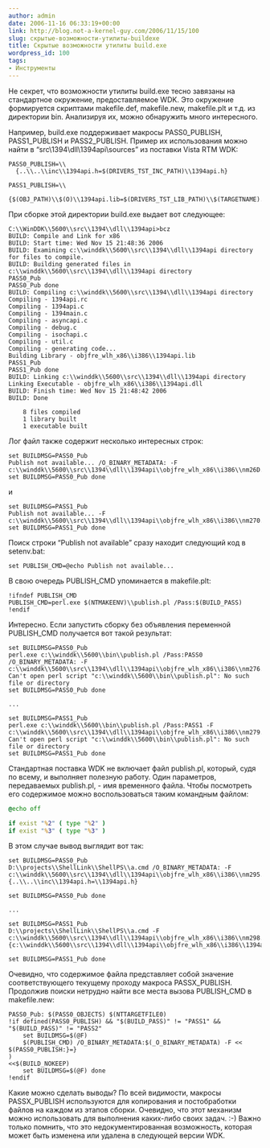 ```yaml
---
author: admin
date: 2006-11-16 06:33:19+00:00
link: http://blog.not-a-kernel-guy.com/2006/11/15/100
slug: скрытые-возможности-утилиты-buildexe
title: Скрытые возможности утилиты build.exe
wordpress_id: 100
tags:
- Инструменты
---
```


Не секрет, что возможности утилиты build.exe тесно завязаны на стандартное окружение, предоставляемое WDK. Это окружение формируется скриптами makefile.def, makefile.new, makefile.plt и т.д. из директории bin. Анализируя их, можно обнаружить много интересного. 

Например, build.exe поддерживает макросы PASS0_PUBLISH, PASS1_PUBLISH и PASS2_PUBLISH. Пример их использования можно найти в “src\1394\dll\1394api\sources” из поставки Vista RTM WDK:

```no-highlight
PASS0_PUBLISH=\\
  {..\\..\\inc\\1394api.h=$(DRIVERS_TST_INC_PATH)\\1394api.h}

PASS1_PUBLISH=\\
  {$(OBJ_PATH)\\$(O)\\1394api.lib=$(DRIVERS_TST_LIB_PATH)\\$(TARGETNAME).lib}
```

При сборке этой директории build.exe выдает вот следующее:

```no-highlight
C:\\WinDDK\\5600\\src\\1394\\dll\\1394api>bcz
BUILD: Compile and Link for x86
BUILD: Start time: Wed Nov 15 21:48:36 2006
BUILD: Examining c:\\winddk\\5600\\src\\1394\\dll\\1394api directory for files to compile.
BUILD: Building generated files in c:\\winddk\\5600\\src\\1394\\dll\\1394api directory
PASS0_Pub
PASS0_Pub done
BUILD: Compiling c:\\winddk\\5600\\src\\1394\\dll\\1394api directory
Compiling - 1394api.rc
Compiling - 1394api.c
Compiling - 1394main.c
Compiling - asyncapi.c
Compiling - debug.c
Compiling - isochapi.c
Compiling - util.c
Compiling - generating code...
Building Library - objfre_wlh_x86\\i386\\1394api.lib
PASS1_Pub
PASS1_Pub done
BUILD: Linking c:\\winddk\\5600\\src\\1394\\dll\\1394api directory
Linking Executable - objfre_wlh_x86\\i386\\1394api.dll
BUILD: Finish time: Wed Nov 15 21:48:42 2006
BUILD: Done

    8 files compiled
    1 library built
    1 executable built
```

Лог файл также содержит несколько интересных строк:

```no-highlight
set BUILDMSG=PASS0_Pub
Publish not available... /O_BINARY_METADATA: -F 
c:\\winddk\\5600\\src\\1394\\dll\\1394api\\objfre_wlh_x86\\i386\\nm26D.tmp
set BUILDMSG=PASS0_Pub done
```
и

```no-highlight
set BUILDMSG=PASS1_Pub
Publish not available... -F 
c:\\winddk\\5600\\src\\1394\\dll\\1394api\\objfre_wlh_x86\\i386\\nm270.tmp
set BUILDMSG=PASS1_Pub done
```

Поиск строки “Publish not available” сразу находит следующий код в setenv.bat:

```no-highlight
set PUBLISH_CMD=@echo Publish not available...
```

В свою очередь PUBLISH_CMD упоминается в makefile.plt:

```no-highlight
!ifndef PUBLISH_CMD
PUBLISH_CMD=perl.exe $(NTMAKEENV)\\publish.pl /Pass:$(BUILD_PASS)
!endif
```

Интересно. Если запустить сборку без объявления переменной PUBLISH_CMD получается вот такой результат:

```no-highlight
set BUILDMSG=PASS0_Pub
perl.exe c:\\winddk\\5600\\bin\\publish.pl /Pass:PASS0 /O_BINARY_METADATA: -F
c:\\winddk\\5600\\src\\1394\\dll\\1394api\\objfre_wlh_x86\\i386\\nm276.tmp
Can't open perl script "c:\\winddk\\5600\\bin\\publish.pl": No such file or directory
set BUILDMSG=PASS0_Pub done

...

set BUILDMSG=PASS1_Pub
perl.exe c:\\winddk\\5600\\bin\\publish.pl /Pass:PASS1 -F
c:\\winddk\\5600\\src\\1394\\dll\\1394api\\objfre_wlh_x86\\i386\\nm279.tmp
Can't open perl script "c:\\winddk\\5600\\bin\\publish.pl": No such file or directory
set BUILDMSG=PASS1_Pub done
```

Стандартная поставка WDK не включает файл publish.pl, который, судя по всему, и выполняет полезную работу. Один параметров, передаваемых publish.pl, - имя временного файла. Чтобы посмотреть его содержимое можно воспользоваться таким командным файлом:

```cmd
@echo off

if exist "%2" ( type "%2" )
if exist "%3" ( type "%3" )
```

В этом случае вывод выглядит вот так:

```no-highlight
set BUILDMSG=PASS0_Pub
D:\\projects\\ShellLink\\ShellPS\\a.cmd /O_BINARY_METADATA: -F
c:\\winddk\\5600\\src\\1394\\dll\\1394api\\objfre_wlh_x86\\i386\\nm295.tmp
{..\\..\\inc\\1394api.h=\\1394api.h}

set BUILDMSG=PASS0_Pub done

...

set BUILDMSG=PASS1_Pub
D:\\projects\\ShellLink\\ShellPS\\a.cmd -F
c:\\winddk\\5600\\src\\1394\\dll\\1394api\\objfre_wlh_x86\\i386\\nm298.tmp
{c:\\winddk\\5600\\src\\1394\\dll\\1394api\\objfre_wlh_x86\\i386\\1394api.lib=\\1394API.lib}

set BUILDMSG=PASS1_Pub done
```

Очевидно, что содержимое файла представляет собой значение соответствующего текущему проходу макроса PASSX_PUBLISH. Продолжив поиски нетрудно найти все места вызова PUBLISH_CMD в makefile.new:

```no-highlight
PASS0_Pub: $(PASS0_OBJECTS) $(NTTARGETFILE0)
!if defined(PASS0_PUBLISH) && "$(BUILD_PASS)" != "PASS1" && "$(BUILD_PASS)" != "PASS2"
    set BUILDMSG=$(@F)
    $(PUBLISH_CMD) /O_BINARY_METADATA:$(_O_BINARY_METADATA) -F <<
$(PASS0_PUBLISH:}=}
)
<<$(BUILD_NOKEEP)
    set BUILDMSG=$(@F) done
!endif
```

Какие можно сделать выводы? По всей видимости, макросы PASSX_PUBLISH используются для копирования и постобработки файлов на каждом из этапов сборки. Очевидно, что этот механизм можно использовать для выполнения каких-либо своих задач. :-) Важно только помнить, что это недокументированная возможность, которая может быть изменена или удалена в следующей версии WDK.
